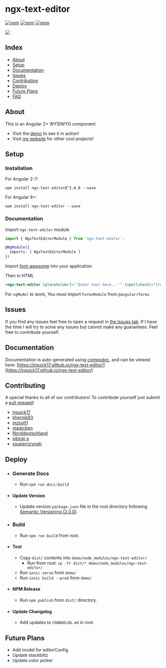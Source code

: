 # ngx-text-editor

[![npm](https://img.shields.io/npm/l/ngx-text-editor.svg)](https://www.npmjs.com/package/ngx-text-editor/)
[![npm](https://img.shields.io/npm/dtngx-text-editor.svg)](https://www.npmjs.com/package/ngx-text-editor)
[![npm](https://img.shields.io/npm/dmngx-text-editor.svg)](https://www.npmjs.com/package/ngx-text-editor)

![](example.png)

## Index ##

* [About](#about)
* [Setup](#setup)
* [Documentation](#documentation)
* [Issues](#issues)
* [Contributing](#contributing)
* [Deploy](#deploy)
* [Future Plans](#future-plans)
* [FAQ](#faq)

## About ## 

This is an Angular 2+ WYSIWYG component.  

* Visit the [demo](https://ngx-text-editor.jrquick.com) to see it in action!
* Visit [my website](https://jrquick.com) for other cool projects!

## Setup

### Installation

For Angular 2-7: 

`npm install ngx-text-editor@^1.0.0 --save`

For Angular 8+:

`npm install ngx-text-editor --save`

### Documentation

Import `ngx-text-editor` module

```typescript
import { NgxTextEditorModule } from 'ngx-text-editor';

@NgModule({
  imports: [ NgxTextEditorModule ]
})
```

Import [font-awesome](https://github.com/FortAwesome/Font-Awesome) into your application

Then in HTML

```html
<ngx-text-editor [placeholder]="'Enter text here...'" [spellcheck]="true" [(ngModel)]="htmlContent"></ngx-text-editor>
```

For `ngModel` to work, You must import `FormsModule` from `@angular/forms`

## Issues ##

If you find any issues feel free to open a request in [the Issues tab](https://github.com/jrquick17/ngx-text-editor/issues). If I have the time I will try to solve any issues but cannot make any guarantees. Feel free to contribute yourself.

## Documentation

Documentation is auto-generated using [compodoc][compodoc], and can be viewed here: [https://jrquick17.github.io/ngx-text-editor/](https://jrquick17.github.io/ngx-text-editor/)

[npm]: https://www.npmjs.com/
[yarn]: https://yarnpkg.com/lang/en/
[github]: https://jrquick17.github.io/
[wiki]:https://github.com/jrquick17/ngx-text-editor/wiki/ngxTextEditor
[compodoc]: https://compodoc.github.io/website/

## Contributing

A special thanks to all of our contributors! To contribute yourself just submit a [pull request](https://github.com/jrquick17/ngx-text-editor/pulls)!

* [jrquick17](https://github.com/jrquick17)
* [khernik93](https://github.com/khernik93)
* [mzsolt1](https://github.com/mzsolt1)
* [magicben](https://github.com/magicben)
* [Norddeutschland](https://github.com/Norddeutschland)
* [sibiraj-s](https://github.com/sibiraj-s)
* [ssuperczynski](https://github.com/)

## Deploy ##

* ### Generate Docs ###

   * Run `npm run docs:build`
   
* #### Update Version ###

   * Update version `package.json` file in the root directory following [Semantic Versioning (2.0.0)](https://semver.org/).

* ### Build ###

    * Run `npm run build` from root.

* #### Test ###

    * Copy `dist/` contents into `demo/node_modules/ngx-text-editor/`
        * Run from root:  `cp -fr dist/* demo/node_modules/ngx-text-editor/`
    * Run `ionic serve` from `demo/`
    * Run `ionic build --prod` from `demo/`

* #### NPM Release ####

    * Run `npm publish` from `dist/` directory.

* #### Update Changelog ####

    * Add updates to `CHANGELOG.md` in root.

## Future Plans

* Add model for editorConfig 
* Update stackblitz
* Update color picker
